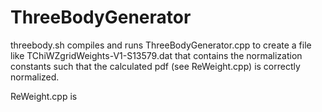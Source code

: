 # ThreeBodyGenerator

threebody.sh compiles and runs ThreeBodyGenerator.cpp to create a 
file like TChiWZgridWeights-V1-S13579.dat that contains the normalization 
constants such that the calculated pdf (see ReWeight.cpp) is correctly 
normalized.

ReWeight.cpp is 
